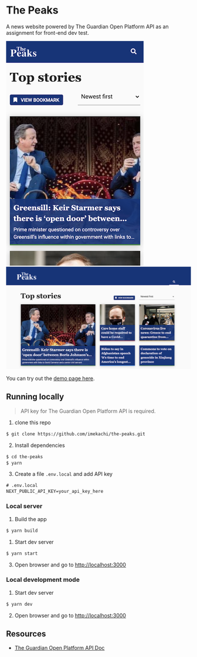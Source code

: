 # The Peaks

A news website powered by The Guardian Open Platform API
as an assignment for front-end dev test.

![The peaks home page mobile](https://raw.githubusercontent.com/imekachi/the-peaks/master/screenshot-mobile.png)
![The peaks home page desktop](https://raw.githubusercontent.com/imekachi/the-peaks/master/screenshot-desktop.png)

You can try out the [demo page here](https://the-peaks-imekachi.vercel.app/).

## Running locally
> API key for The Guardian Open Platform API is required.
1. clone this repo
```bash
$ git clone https://github.com/imekachi/the-peaks.git
```
2. Install dependencies
```bash
$ cd the-peaks
$ yarn
```
3. Create a file `.env.local` and add API key
```dosini
# .env.local
NEXT_PUBLIC_API_KEY=your_api_key_here
```

### Local server
1. Build the app
```bash
$ yarn build
```
1. Start dev server
```bash
$ yarn start
```
3. Open browser and go to [http://localhost:3000](http://localhost:3000)

### Local development mode
1. Start dev server
```bash
$ yarn dev
```
2. Open browser and go to [http://localhost:3000](http://localhost:3000)

## Resources
- [The Guardian Open Platform API Doc](https://open-platform.theguardian.com/documentation/)
